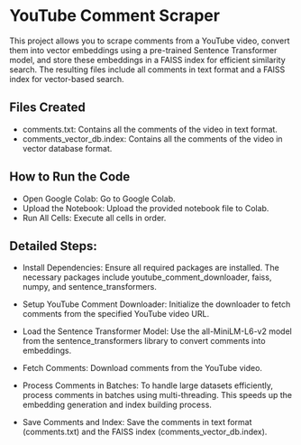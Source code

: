 # YouTube Comment Scraper
This project allows you to scrape comments from a YouTube video, convert them into vector embeddings using a pre-trained Sentence Transformer model, and store these embeddings in a FAISS index for efficient similarity search. The resulting files include all comments in text format and a FAISS index for vector-based search.

## Files Created
- comments.txt: Contains all the comments of the video in text format.
- comments_vector_db.index: Contains all the comments of the video in vector database format.
  
## How to Run the Code
- Open Google Colab: Go to Google Colab.
- Upload the Notebook: Upload the provided notebook file to Colab.
- Run All Cells: Execute all cells in order.
  
## Detailed Steps:
- Install Dependencies: Ensure all required packages are installed. The necessary packages include youtube_comment_downloader, faiss, numpy, and sentence_transformers.
- Setup YouTube Comment Downloader: Initialize the downloader to fetch comments from the specified YouTube video URL.

- Load the Sentence Transformer Model: Use the all-MiniLM-L6-v2 model from the sentence_transformers library to convert comments into embeddings.

 - Fetch Comments: Download comments from the YouTube video.

 - Process Comments in Batches: To handle large datasets efficiently, process comments in batches using multi-threading. This speeds up the embedding generation and index building process.

- Save Comments and Index: Save the comments in text format (comments.txt) and the FAISS index (comments_vector_db.index).
